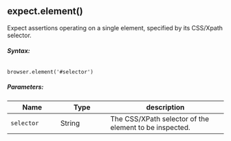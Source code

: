 ## expect.element()

Expect assertions operating on a single element, specified by its CSS/Xpath selector.

##### Syntax:
<div class="sample-test" style="max-width:600px">
  <pre data-language="javascript" style="padding-top: 10px" class="default-theme language-javascript"><code class="default-theme language-javascript">browser.element('#selector')</code></pre>
</div>

##### Parameters:
<div class="table-responsive">
  <table class="table table-bordered table-striped">
    <thead>
    <tr>
      <th style="width: 100px;">Name</th>
      <th style="width: 100px;">Type</th>
      <th>description</th>
    </tr>
    </thead>
    <tbody>
    <tr>
      <td><code>selector</code></td>
      <td>String</td>
      <td>The CSS/XPath selector of the element to be inspected.</td>
    </tr>
    </tbody>
  </table>
</div>
